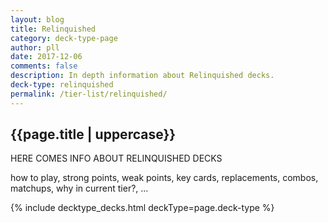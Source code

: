 ```yaml
---
layout: blog
title: Relinquished
category: deck-type-page
author: pll
date: 2017-12-06
comments: false
description: In depth information about Relinquished decks.
deck-type: relinquished
permalink: /tier-list/relinquished/ 
---
```


<div class="section">
    <h2>{{page.title | uppercase}}</h2>
    <p>HERE COMES INFO ABOUT RELINQUISHED DECKS</p>
    <p>how to play, strong points, weak points, key cards, replacements, combos, matchups, why in current tier?, ...</p>
</div>

{% include decktype_decks.html deckType=page.deck-type %}